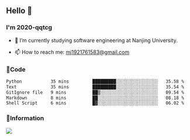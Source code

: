 ## Hello 👋


### I'm 2020-qqtcg

- 🔭 I’m currently studying software engineering at Nanjing University. 
<!-- - 🌱 I’m currently learning MLsys and -->
<!-- - 👯 I’m looking to collaborate on ... -->
<!-- - 🤔 I’m looking for help with ... -->
<!-- - 💬 Ask me about ... -->
- 📫 How to reach me: mj1921761583@gmail.com
<!-- - 😄 Pronouns: ... -->
<!-- - ⚡ Fun fact: ... -->

### 🌱Code
<!--START_SECTION:waka-->

```txt
Python           35 mins         █████████░░░░░░░░░░░░░░░░   35.58 %
Text             35 mins         █████████░░░░░░░░░░░░░░░░   35.54 %
GitIgnore file   9 mins          ██▒░░░░░░░░░░░░░░░░░░░░░░   09.54 %
Markdown         8 mins          ██░░░░░░░░░░░░░░░░░░░░░░░   08.18 %
Shell Script     6 mins          █▓░░░░░░░░░░░░░░░░░░░░░░░   06.02 %
```

<!--END_SECTION:waka-->

### 💬Information
![](https://github-readme-stats.vercel.app/api?username=2020-qqtcg&theme=buefy&hide_border=false)


<!-- <div align="center"> <img src="https://github-readme-activity-graph.vercel.app/graph?username=2020-qqtcg&theme=minimal" /> </div> -->


